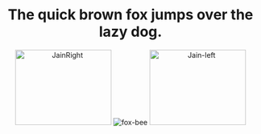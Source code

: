 <h1 align="center">
  <b>The quick brown fox jumps over the lazy dog.</b>
</h1>

<p align="center">
  <img src="https://github.com/Halfmedia/Halfmedia/assets/74425304/c3daa0ba-9bc4-4a72-b261-5a540e9fe155" alt="JainRight" width="191" height="150"/>
  <img src="https://github.com/Halfmedia/Halfmedia/assets/74425304/161e809e-e7ee-4561-b10e-77443579c845" alt="fox-bee"/>
  <img src="https://github.com/Halfmedia/Halfmedia/assets/74425304/331dae7d-ed69-49cf-a76f-22b4dd6cc131" alt="Jain-left" width="191" height="150"/>
</p>
